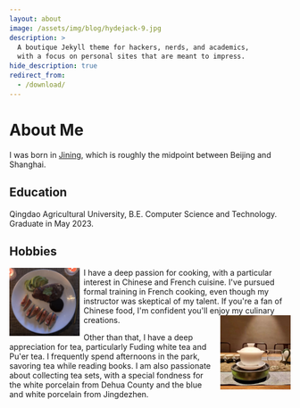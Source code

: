 ```yaml
---
layout: about
image: /assets/img/blog/hydejack-9.jpg
description: >
  A boutique Jekyll theme for hackers, nerds, and academics,
  with a focus on personal sites that are meant to impress.
hide_description: true
redirect_from:
  - /download/
---
```


# About Me
<!--author-->
I was born in [Jining](https://en.wikipedia.org/wiki/Jining), which is roughly the midpoint between Beijing and Shanghai. 
## Education
Qingdao Agricultural University, B.E. Computer Science and Technology. Graduate in May 2023.
## Hobbies

<img style="float: left; padding-right: 7px;" src="/assets/img/about2.JPG" width = "25%" height="auto"/>
I have a deep passion for cooking, with a particular interest in Chinese and French cuisine. I've pursued formal training in French cooking, even though my instructor was skeptical of my talent. If you're a fan of Chinese food, I'm confident you'll enjoy my culinary creations.
<img style="float: right; padding-left: 7px;" src="/assets/img/about3.JPG" width = "25%" height="auto"/>

Other than that, I have a deep appreciation for tea, particularly Fuding white tea and Pu'er tea. I frequently spend afternoons in the park, savoring tea while reading books. I am also passionate about collecting tea sets, with a special fondness for the white porcelain from Dehua County and the blue and white porcelain from Jingdezhen.


[photography]: photography
